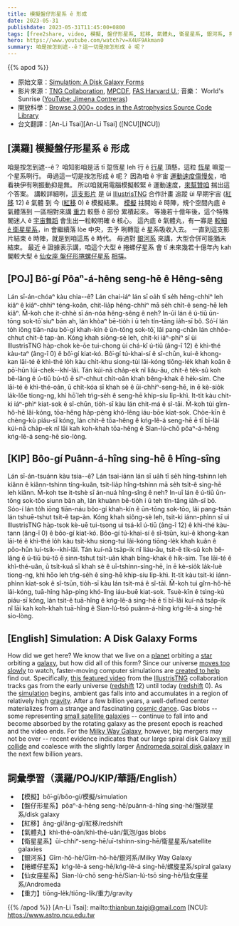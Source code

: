 ```yaml
---
title: 模擬盤仔形星系 ê 形成
date: 2023-05-31
publishdate: 2023-05-31T11:45:00+0800
tags: [free2share, video, 模擬, 盤仔形星系, 紅移, 氣體丸, 衛星星系, 銀河系, 捲螺仔星系, 仙女座星系, 重力]
hero: https://www.youtube.com/watch?v=X4UF9Akman0
summary: 咱是按怎到遮--ê？這一切是按怎形成 ê 呢？
---
```


{{% apod %}}

- 原始文章：[Simulation: A Disk Galaxy Forms](https://apod.nasa.gov/apod/ap230531.html)
- 影片來源：[TNG Collaboration](https://www.tng-project.org/about/), [MPCDF](https://www.mpcdf.mpg.de/), [FAS Harvard U.](https://www.rc.fas.harvard.edu/); 音樂： World's Sunrise ([YouTube: Jimena Contreras](https://www.youtube.com/watch?v=7BBnB-j6U-c))
- 開放科學：[Browse 3,000+ codes in the Astrophysics Source Code Library](https://ascl.net/code/all)
- 台文翻譯：[An-Li Tsai][An-Li Tsai] ([NCU][NCU])

## [漢羅] 模擬盤仔形星系 ê 形成
咱是按怎到遮--ê？
咱知影咱是活 tī 踅恆星 leh 行 ê [行星][planet] 頂懸，這粒 [恆星][star] 嘛踅一个星系咧行。
毋過這一切是按怎形成 ê 呢？
因為咱 ê 宇宙 [運動速度傷慢矣][moves too slowly]，咱看袂伊有咧振動抑是無。
所以咱就用電腦模擬較緊 ê 運動速度，[來幫贊咱][created to help] 揣出這个答案。
講較詳細咧，[這支影片][this featured video] 是 ùi [Illustris][Illustris][TNG][TNG] 合作計畫 追蹤 ùi 早期宇宙 ([紅移][redshift 1] 12) ê 氣體 到 今 ([紅移][redshift 2] 0) ê 模擬結果。
[模擬][simulation] 拄開始 ê 時陣，規个空間內底 ê 氣體落到 一區相對來講 [重力][gravity] 較懸 ê 部份 累積起來。
等幾若十億年後，這个特殊閣迷人 ê [宇宙舞蹈][cosmic dance] 會生出一粒較明確 ê 核心。
這內底 ê 氣體丸，有一寡是 [較細 ê 衛星星系][small satellite galaxies]，in 會繼續落 lòe 中央，去予 咧轉踅 ê 星系吸收入去。
一直到這支影片結束 ê 時陣，就是到咱這馬 ê 時代。
毋過對 [銀河系][Milky Way Galaxy] 來講，大型合併可能猶未結束。
最近 ê 證據表示講，咱這个大型 ê 捲螺仔星系 會 tī 未來幾若十億年內 kah 閣較大型 ê [仙女座 盤仔形捲螺仔星系][Andromeda spiral disk galaxy] [相挵][will collide]。

## [POJ] Bô͘-gí Pôaⁿ-á-hêng seng-hē ê Hêng-sêng
Lán sī-án-chóaⁿ kàu chia--ê?
Lán chai-iáⁿ lán sī oa̍h tī se̍h hêng-chhiⁿ leh kiâⁿ ê kiâⁿ-chhiⁿ téng-koân, chit-lia̍p hêng-chhiⁿ mā se̍h chi̍t-ê seng-hē leh kiâⁿ.
M̄-koh che it-chhè sī án-nóa hêng-sêng ê neh?
In-ūi lán ê ú-tiū ūn-tōng sok-tō͘ siuⁿ bān ah, lán khòaⁿ bē-tio̍h i ū teh tín-tāng ia̍h-sī bô.
Só͘-í lán to̍h iōng tiān-náu bô͘-gí khah-kín ê ūn-tōng sok-tō͘, lâi pang-chān lán chhōe-chhut chit-ê tap-àn.
Kóng khah siông-sè leh, chit-ki iáⁿ-phìⁿ sī ùi IllustrisTNG ha̍p-chok kè-ōe tui-chong ùi chá-kî ú-tiū (âng-î 12) ê khì-thé kàu-taⁿ (âng-î 0) ê bô͘-gí kiat-kó.
Bô͘-gí tú-khai-sí ê sî-chūn, kui-ê khong-kan lāi-té ê khì-thé lo̍h kàu chi̍t-khu siong-tùi lâi-kóng tiōng-le̍k khah koân ê pō͘-hūn lúi-chek--khí-lâi.
Tán kúi-nā cha̍p-ek nî liáu-āu, chit-ê te̍k-sû koh bê-lâng ê ú-tiū bú-tō ē siⁿ-chhut chi̍t-oân khah bêng-khak ê he̍k-sim.
Che lāi-té ê khì-thé-oân, ū chi̍t-kóa sī khah sè ê ūi-chhiⁿ-seng-hē, in ē kè-sio̍k la̍k-lŏe tiong-ng, khì hō͘ leh tńg-se̍h ê seng-hē khip-siu li̍p-khì.
It-ti̍t kàu chit-ki iáⁿ-phìⁿ kiat-sok ê sî-chūn, tio̍h-sī kàu lán chit-má ê sî-tāi.
M̄-koh tùi gîrn-hô-hē lâi-kóng, tōa-hêng ha̍p-pèng khó-lêng iáu-bōe kiat-sok.
Chòe-kīn ê chèng-kù piáu-sī kóng, lán chit-ê tōa-hêng ê kńg-lê-á seng-hē ē tī bī-lâi kúi-nā cha̍p-ek nî lāi kah koh-khah tōa-hêng ê Sian-lú-chō pôaⁿ-á-hêng kńg-lê-á seng-hē sio-lòng.

## [KIP] Bôo-gí Puânn-á-hîng sing-hē ê Hîng-sîng
Lán sī-án-tsuánn kàu tsia--ê?
Lán tsai-iánn lán sī ua̍h tī se̍h hîng-tshinn leh kiânn ê kiânn-tshinn tíng-kuân, tsit-lia̍p hîng-tshinn mā se̍h tsi̍t-ê sing-hē leh kiânn.
M̄-koh tse it-tshè sī án-nuá hîng-sîng ê neh?
In-uī lán ê ú-tiū ūn-tōng sok-tōo siunn bān ah, lán khuànn bē-tio̍h i ū teh tín-tāng ia̍h-sī bô.
Sóo-í lán to̍h iōng tiān-náu bôo-gí khah-kín ê ūn-tōng sok-tōo, lâi pang-tsān lán tshuē-tshut tsit-ê tap-àn.
Kóng khah siông-sè leh, tsit-ki iánn-phìnn sī uì IllustrisTNG ha̍p-tsok kè-uē tui-tsong uì tsá-kî ú-tiū (âng-î 12) ê khì-thé kàu-tann (âng-î 0) ê bôo-gí kiat-kó.
Bôo-gí tú-khai-sí ê sî-tsūn, kui-ê khong-kan lāi-té ê khì-thé lo̍h kàu tsi̍t-khu siong-tuì lâi-kóng tiōng-le̍k khah kuân ê pōo-hūn luí-tsik--khí-lâi.
Tán kuí-nā tsa̍p-ik nî liáu-āu, tsit-ê ti̍k-sû koh bê-lâng ê ú-tiū bú-tō ē sinn-tshut tsi̍t-uân khah bîng-khak ê hi̍k-sim.
Tse lāi-té ê khì-thé-uân, ū tsi̍t-kuá sī khah sè ê uī-tshinn-sing-hē, in ē kè-sio̍k la̍k-luè tiong-ng, khì hōo leh tńg-se̍h ê sing-hē khip-siu li̍p-khì.
It-ti̍t kàu tsit-ki iánn-phìnn kiat-sok ê sî-tsūn, tio̍h-sī kàu lán tsit-má ê sî-tāi.
M̄-koh tuì gîrn-hô-hē lâi-kóng, tuā-hîng ha̍p-pìng khó-lîng iáu-buē kiat-sok.
Tsuè-kīn ê tsìng-kù piáu-sī kóng, lán tsit-ê tuā-hîng ê kńg-lê-á sing-hē ē tī bī-lâi kuí-nā tsa̍p-ik nî lāi kah koh-khah tuā-hîng ê Sian-lú-tsō puânn-á-hîng kńg-lê-á sing-hē sio-lòng.

## [English] Simulation: A Disk Galaxy Forms
How did we get here?
We know that we live on a [planet][planet] orbiting a [star][star] orbiting a [galaxy][galaxy], but how did all of this form?
Since our universe [moves too slowly][moves too slowly] to watch, faster-moving computer simulations are [created to help][created to help] find out.
Specifically, [this featured video][this featured video] from the [Illustris][Illustris][TNG][TNG] collaboration tracks gas from the early universe ([redshift][redshift 1] 12) until today ([redshift][redshift 2] 0).
As the [simulation][simulation] begins, ambient gas falls into and accumulates in a region of relatively high [gravity][gravity].
After a few billion years, a well-defined center materializes from a strange and fascinating [cosmic dance][cosmic dance].
Gas blobs -- some representing [small satellite galaxies][small satellite galaxies] -- continue to fall into and become absorbed by the rotating galaxy as the present epoch is reached and the video ends.
For the [Milky Way Galaxy][Milky Way Galaxy], however, big mergers may not be over -- recent evidence indicates that our large spiral disk Galaxy [will collide][will collide] and coalesce with the slightly larger [Andromeda spiral disk galaxy][Andromeda spiral disk galaxy] in the next few billion years.

## 詞彙學習（漢羅/POJ/KIP/華語/English）
- 【模擬】bô͘-gí/bôo-gí/模擬/simulation
- 【盤仔形星系】pôaⁿ-á-hêng seng-hē/puânn-á-hîng sing-hē/盤狀星系/disk galaxy
- 【紅移】âng-gî/âng-gî/紅移/redshift
- 【氣體丸】khì-thé-oân/khì-thé-uân/氣泡/gas blobs
- 【衛星星系】ūi-chhiⁿ-seng-hē/uī-tshinn-sing-hē/衛星星系/satellite galaxies
- 【銀河系】Gîrn-hô-hē/Gîrn-hô-hē/銀河系/Milky Way Galaxy
- 【捲螺仔星系】kńg-lê-á seng-hē/kńg-lê-á sing-hē/螺旋星系/spiral galaxy
- 【仙女座星系】Sian-lú-chō seng-hē/Sian-lú-tsō sing-hē/仙女座星系/Andromeda
- 【重力】tiōng-le̍k/tiōng-li̍k/重力/gravity

{{% /apod %}}
[An-Li Tsai]: mailto:thianbun.taigi@gmail.com
[NCU]: https://www.astro.ncu.edu.tw

[copyright]: https://apod.nasa.gov/apod/fap/lib/about_apod.html#srapply
[License]: https://creativecommons.org/licenses/by/2.0/

[planet]:https://apod.nasa.gov/apod/ap220206.html
[star]:https://solarsystem.nasa.gov/solar-system/sun/overview/
[galaxy]:https://apod.nasa.gov/apod/ap080606.html
[moves too slowly]:https://cdn.shopify.com/s/files/1/0272/4770/6214/articles/do-cats-get-bored-800x533.jpg
[created to help]:https://m.media-amazon.com/images/I/51ZjBEW+qNL.jpg
[this featured video]:https://www.tng-project.org/media/
[Illustris]:http://www.illustris-project.org/
[TNG]:http://www.tng-project.org/
[redshift 1]:https://apod.nasa.gov/apod/ap130408.html
[redshift 2]:https://en.wikipedia.org/wiki/Redshift
[simulation]:https://www.tng-project.org/media/
[gravity]:https://spaceplace.nasa.gov/what-is-gravity/en/
[cosmic dance]:https://apod.nasa.gov/cgi-bin/apod/apod_search?tquery=colliding+galaxy
[small satellite galaxies]:http://www.atlasoftheuniverse.com/sattelit.html
[Milky Way Galaxy]:http://cass.ucsd.edu/archive/public/tutorial/MW.html
[will collide]:https://apod.nasa.gov/apod/ap120604.html
[Andromeda spiral disk galaxy]:https://apod.nasa.gov/apod/ap181217.html

